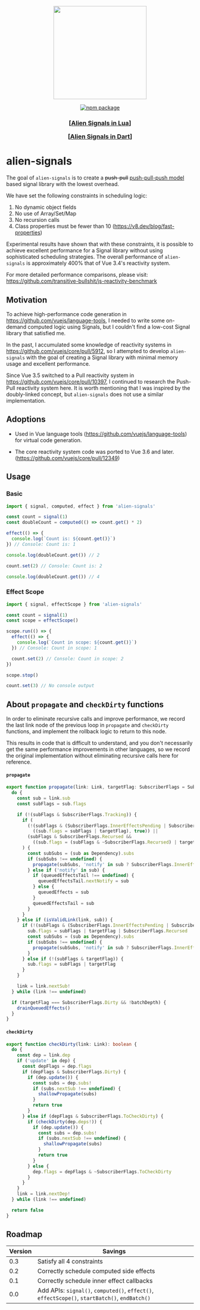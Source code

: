 <p align="center">
	<img src="assets/logo.png" width="250"><br>
<p>

<p align="center">
	<a href="https://npmjs.com/package/alien-signals"><img src="https://badgen.net/npm/v/alien-signals" alt="npm package"></a>
</p>

<h3 align="center">
    <p>[<a href="https://github.com/YanqingXu/alien-signals-in-lua">Alien Signals in Lua</a>]</p>
    <p>[<a href="https://github.com/medz/alien-signals-dart">Alien Signals in Dart</a>]</p>
</h3>

# alien-signals

The goal of `alien-signals` is to create a ~~push-pull~~ [push-pull-push model](https://github.com/stackblitz/alien-signals/pull/19) based signal library with the lowest overhead.

We have set the following constraints in scheduling logic:

1. No dynamic object fields
2. No use of Array/Set/Map
3. No recursion calls
4. Class properties must be fewer than 10 (https://v8.dev/blog/fast-properties)

Experimental results have shown that with these constraints, it is possible to achieve excellent performance for a Signal library without using sophisticated scheduling strategies. The overall performance of `alien-signals` is approximately 400% that of Vue 3.4's reactivity system.

For more detailed performance comparisons, please visit: https://github.com/transitive-bullshit/js-reactivity-benchmark

## Motivation

To achieve high-performance code generation in https://github.com/vuejs/language-tools, I needed to write some on-demand computed logic using Signals, but I couldn't find a low-cost Signal library that satisfied me.

In the past, I accumulated some knowledge of reactivity systems in https://github.com/vuejs/core/pull/5912, so I attempted to develop `alien-signals` with the goal of creating a Signal library with minimal memory usage and excellent performance.

Since Vue 3.5 switched to a Pull reactivity system in https://github.com/vuejs/core/pull/10397, I continued to research the Push-Pull reactivity system here. It is worth mentioning that I was inspired by the doubly-linked concept, but `alien-signals` does not use a similar implementation.

## Adoptions

- Used in Vue language tools (https://github.com/vuejs/language-tools) for virtual code generation.

- The core reactivity system code was ported to Vue 3.6 and later. (https://github.com/vuejs/core/pull/12349)

## Usage

### Basic

```ts
import { signal, computed, effect } from 'alien-signals'

const count = signal(1)
const doubleCount = computed(() => count.get() * 2)

effect(() => {
  console.log(`Count is: ${count.get()}`)
}) // Console: Count is: 1

console.log(doubleCount.get()) // 2

count.set(2) // Console: Count is: 2

console.log(doubleCount.get()) // 4
```

### Effect Scope

```ts
import { signal, effectScope } from 'alien-signals'

const count = signal(1)
const scope = effectScope()

scope.run(() => {
  effect(() => {
    console.log(`Count in scope: ${count.get()}`)
  }) // Console: Count in scope: 1

  count.set(2) // Console: Count in scope: 2
})

scope.stop()

count.set(3) // No console output
```

## About `propagate` and `checkDirty` functions

In order to eliminate recursive calls and improve performance, we record the last link node of the previous loop in `propagate` and `checkDirty` functions, and implement the rollback logic to return to this node.

This results in code that is difficult to understand, and you don't necessarily get the same performance improvements in other languages, so we record the original implementation without eliminating recursive calls here for reference.

#### `propagate`

```ts
export function propagate(link: Link, targetFlag: SubscriberFlags = SubscriberFlags.Dirty): void {
  do {
    const sub = link.sub
    const subFlags = sub.flags

    if (!(subFlags & SubscriberFlags.Tracking)) {
      if (
        (!(subFlags & (SubscriberFlags.InnerEffectsPending | SubscriberFlags.ToCheckDirty | SubscriberFlags.Dirty)) &&
          ((sub.flags = subFlags | targetFlag), true)) ||
        (subFlags & SubscriberFlags.Recursed &&
          ((sub.flags = (subFlags & ~SubscriberFlags.Recursed) | targetFlag), true))
      ) {
        const subSubs = (sub as Dependency).subs
        if (subSubs !== undefined) {
          propagate(subSubs, 'notify' in sub ? SubscriberFlags.InnerEffectsPending : SubscriberFlags.ToCheckDirty)
        } else if ('notify' in sub) {
          if (queuedEffectsTail !== undefined) {
            queuedEffectsTail.nextNotify = sub
          } else {
            queuedEffects = sub
          }
          queuedEffectsTail = sub
        }
      }
    } else if (isValidLink(link, sub)) {
      if (!(subFlags & (SubscriberFlags.InnerEffectsPending | SubscriberFlags.ToCheckDirty | SubscriberFlags.Dirty))) {
        sub.flags = subFlags | targetFlag | SubscriberFlags.Recursed
        const subSubs = (sub as Dependency).subs
        if (subSubs !== undefined) {
          propagate(subSubs, 'notify' in sub ? SubscriberFlags.InnerEffectsPending : SubscriberFlags.ToCheckDirty)
        }
      } else if (!(subFlags & targetFlag)) {
        sub.flags = subFlags | targetFlag
      }
    }

    link = link.nextSub!
  } while (link !== undefined)

  if (targetFlag === SubscriberFlags.Dirty && !batchDepth) {
    drainQueuedEffects()
  }
}
```

#### `checkDirty`

```ts
export function checkDirty(link: Link): boolean {
  do {
    const dep = link.dep
    if ('update' in dep) {
      const depFlags = dep.flags
      if (depFlags & SubscriberFlags.Dirty) {
        if (dep.update()) {
          const subs = dep.subs!
          if (subs.nextSub !== undefined) {
            shallowPropagate(subs)
          }
          return true
        }
      } else if (depFlags & SubscriberFlags.ToCheckDirty) {
        if (checkDirty(dep.deps!)) {
          if (dep.update()) {
            const subs = dep.subs!
            if (subs.nextSub !== undefined) {
              shallowPropagate(subs)
            }
            return true
          }
        } else {
          dep.flags = depFlags & ~SubscriberFlags.ToCheckDirty
        }
      }
    }
    link = link.nextDep!
  } while (link !== undefined)

  return false
}
```

## Roadmap

| Version | Savings                                                                                       |
| ------- | --------------------------------------------------------------------------------------------- |
| 0.3     | Satisfy all 4 constraints                                                                     |
| 0.2     | Correctly schedule computed side effects                                                      |
| 0.1     | Correctly schedule inner effect callbacks                                                     |
| 0.0     | Add APIs: `signal()`, `computed()`, `effect()`, `effectScope()`, `startBatch()`, `endBatch()` |
